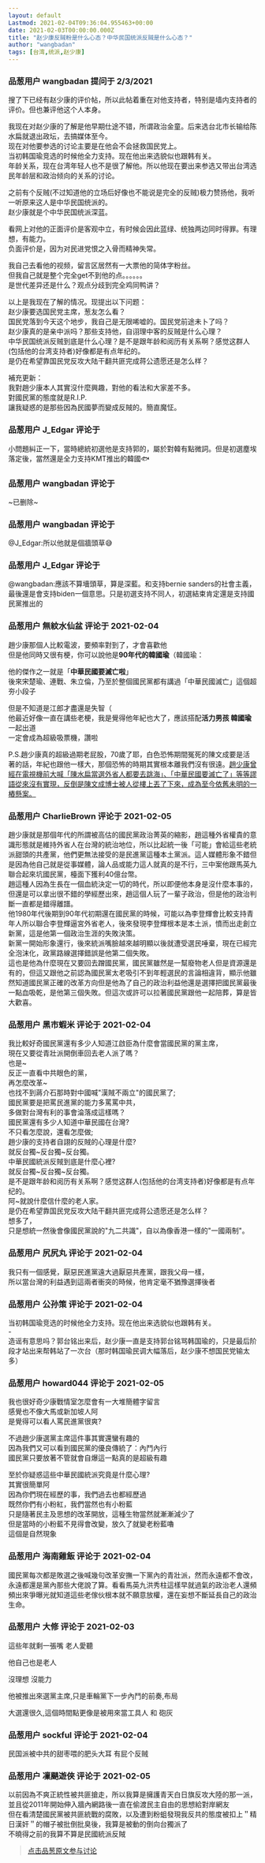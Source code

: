```yaml
---
layout: default
Lastmod: 2021-02-04T09:36:04.955463+00:00
date: 2021-02-03T00:00:00.000Z
title: "赵少康反贼粉是什么心态？中华民国统派反贼是什么心态？"
author: "wangbadan"
tags: [台湾,统派,赵少康]
---
```



### 品葱用户 **wangbadan** 提问于 2/3/2021
    
搜了下已经有赵少康的评价帖，所以此帖着重在对他支持者，特别是墙内支持者的评价。但也兼评他这个人本身。  
  
我现在对赵少康的了解是他早期仕途不错，所谓政治金童。后来选台北市长输给陈水扁就退出政坛，去搞媒体至今。  
现在对他要参选的讨论主要是在他会不会拯救国民党上。  
当初韩国瑜竞选的时候他全力支持。现在他出来选貌似也跟韩有关。  
年龄关系，现在台湾年轻人也不是很了解他。所以他现在要出来参选又带出台湾选民年龄层和政治倾向的关系的讨论。  
  
之前有个反贼(不过知道他的立场后好像也不能说是完全的反贼)极力赞扬他，我听一听原来这人是中华民国统派的。  
赵少康就是个中华民国统派深蓝。  
  
看网上对他的正面评价是客观中立，有时候会因此蓝绿、统独两边同时得罪。有理想，有能力。  
负面评价是，因为对民进党恨之入骨而精神失常。  
  
我自己去看他的视频，留言区居然有一大票他的简体字粉丝。  
但我自己就是整个完全get不到他的点。。。。。。  
是世代差异还是什么？观点分歧到完全鸡同鸭讲？  
  
以上是我现在了解的情况。现提出以下问题：  
赵少康要选国民党主席，葱友怎么看？  
国民党落到今天这个地步，我自己是无限唏嘘的。国民党前途未卜了吗？  
赵少康真的是亲中派吗？那些支持他，自诩理中客的反贼是什么心理？  
中华民国统派反贼到底是什么心理？是不是跟年龄和阅历有关系啊？感觉这群人(包括他的台湾支持者)好像都是有点年纪的。  
是仍在希望靠国民党反攻大陆干翻共匪完成蒋公遗愿还是怎么样？  
  
補充更新：  
我對趙少康本人其實沒什麼興趣，對他的看法和大家差不多。  
對國民黨的態度就是R.I.P.  
讓我疑惑的是那些因為民國夢而變成反賊的。簡直魔怔。
    
                

### 品葱用户 **J_Edgar** 评论于 
        
小問題糾正一下，當時總統初選他是支持郭的，屬於對韓有點微詞。但是初選塵埃落定後，當然還是全力支持KMT推出的韓國🐟
        
                

### 品葱用户 **wangbadan** 评论于 
        
~已删除~
        
                

### 品葱用户 **wangbadan** 评论于 
        
@J\_Edgar:所以他就是個牆頭草😅
        
                

### 品葱用户 **J_Edgar** 评论于 
        
@wangbadan:應該不算墻頭草，算是深藍。和支持bernie sanders的社會主義，最後還是會支持biden一個意思。只是初選支持不同人，初選結束肯定還是支持國民黨推出的
        
                

### 品葱用户 **無紋水仙盆** 评论于 2021-02-04
        
趙少康那個人比較電波，要頻率對到了，才會喜歡他  
但是他同時又很有梗，你可以說他是**90年代的韓國瑜**（韓國瑜：  
  
他的傑作之一就是「**中華民國要滅亡啦**」  
後來宋楚瑜、連戰、朱立倫，乃至於整個國民黨都有講過「中華民國滅亡」這個超夯小段子  
  
但是不知道是江郎才盡還是失智（  
他最近好像一直在講些老梗，我是覺得他年紀也大了，應該搭配**活力男孩 韓國瑜**一起出道  
一定會成為超級吸票機，讚啦  
  
P.S.趙少康真的超級過期老屁股，70歲了耶，白色恐怖期間冤死的陳文成要是活著的話，年紀也跟他一樣大，那個恐怖的時期其實根本離我們沒有很遠。[趙少康曾經在電視機前大喊「陳水扁當選外省人都要去跳海」、「中華民國要滅亡了」等等謬語從來沒有實現，反倒是陳文成博士被人從樓上丟了下來，成為至今依舊未明的一樁懸案。]( "https://www.voicettank.org/single-post/2021020204?fbclid=IwAR3w9IJYmIcTbj6_sIpZKbSlLpJZ_oNOkZaLXPDCY36u4SOCvjE8OSNGDMk")
        
                

### 品葱用户 **CharlieBrown** 评论于 2021-02-05
        
趙少康就是那個年代的所謂被高估的國民黨政治菁英的縮影，趙這種外省權貴的意識形態就是維持外省人在台灣的統治地位，所以比起統一後「可能」會給這些老統派甜頭的共產黨，他們更無法接受的是民進黨這種本土黨派。這人媒體形象不錯但是因為他自己就是從事媒體，論人品或能力這人就真的是不行，三中案他跟馬英九聯合起來坑國民黨，檯面下獲利40億台幣。  
趙這種人因為生長在一個血統決定一切的時代，所以即便他本身是沒什麼本事的，但還是可以拿出很不錯的學經歷出來，趙這個人玩了一輩子政治，但是他的政治判斷一直都是錯得離譜。  
他1980年代後期到90年代初期還在國民黨的時候，可能以為李登輝會比較支持青年人所以聯合李登輝逼宮外省老人，後來發現李登輝根本是本土派，憤而出走創立新黨，這是他第一個政治生涯的失敗決策。  
新黨一開始形象還行，後來統派嘴臉越來越明顯以後就遭受選民唾棄，現在已經完全泡沫化，政黨路線選擇錯誤是他第二個失敗。  
這也是他為什麼現在又要回去蹭國民黨，國民黨雖然是一幫廢物老人但是資源還是有的，但這又跟他之前認為國民黨太老吸引不到年輕選民的言論相違背，顯示他雖然知道國民黨正確的改革方向但是他為了自己的政治利益他還是選擇把國民黨最後一點血吸乾，是他第三個失敗。但這次或許可以拉著國民黨跟他一起陪葬，算是皆大歡喜。
        
                

### 品葱用户 **黑市蝦米** 评论于 2021-02-04
        
我比較好奇國民黨還有多少人知道江啟臣為什麼會當國民黨的黨主席，  
現在又要從青壯派開倒車回去老人派了嗎？  
也是~  
反正一直看中共眼色的黨，  
再怎麼改革~  
也找不到蔣介石那時對中國喊"漢賊不兩立"的國民黨了;  
國民黨要是把罵民進黨的能力多罵罵中共，  
多做對台灣有利的事會淪落成這樣嗎？  
國民黨還有多少人知道中華民國在台灣?  
不只看怎麼說，還看怎麼做;  
趙少康的支持者自詡的反賊的心理是什麼?  
就反台獨~反台獨~反台獨。  
中華民國統派反賊到底是什麼心裡?  
就反台獨~反台獨~反台獨。  
是不是跟年龄和阅历有关系啊？感觉这群人(包括他的台湾支持者)好像都是有点年纪的。  
阿~就說什麼信什麼的老人家。  
是仍在希望靠国民党反攻大陆干翻共匪完成蒋公遗愿还是怎么样？  
想多了，  
只是想統一然後會像國民黨說的"九二共識"，自以為像香港一樣的"一國兩制"。
        
                

### 品葱用户 **尻尻丸** 评论于 2021-02-04
        
我只有一個感覺，厭惡民進黨遠大過厭惡共產黨，跟我父母一樣，  
所以當台灣的利益遇到這兩者衝突的時候，他肯定毫不猶豫選擇後者
        
                

### 品葱用户 **公孙策** 评论于 2021-02-04
        
当初韩国瑜竞选的时候他全力支持。现在他出来选貌似也跟韩有关。  
\-  
造谣有意思吗？郭台铭出来后，赵少康一直是支持郭台铭骂韩国瑜的，只是最后阶段才站出来帮韩站了一次台（那时韩国瑜民调大幅落后，赵少康不想国民党输太多）
        
                

### 品葱用户 **howard044** 评论于 2021-02-05
        
我也很好奇少康戰情室怎麼會有一大堆簡體字留言  
感覺也不像大馬或新加坡人阿  
是覺得可以看人罵民進黨很爽?  
  
不過趙少康選黨主席這件事其實還蠻有趣的  
因為我們又可以看到國民黨的優良傳統了：內鬥內行  
國民黨只要放著不管就會自爆這一點真的是超級有趣  
  
至於你疑惑這些中華民國統派究竟是什麼心理?  
其實很簡單阿  
因為你們現在經歷的事，我們過去也都經歷過  
既然你們有小粉紅，我們當然也有小粉藍  
只是隨著民主及思想的改革開放，這種生物當然就漸漸減少了  
但是當時的小粉藍不見得會改變，放久了就變老粉藍嚕  
這個是自然現象
        
                

### 品葱用户 **海南雞飯** 评论于 2021-02-04
        
國民黨每次都是敗選之後喊幾句改革安撫一下黨內的青壯派，然而永遠都不會改，永遠都還是黨內那些大佬說了算。看看馬英九洪秀柱這樣早就過氣的政治老人還頻頻出來爭曝光就知道這些老傢伙根本就不願意放權，還在妄想不斷延長自己的政治生命。
        
                

### 品葱用户 **大修** 评论于 2021-02-03
        
這些年就剩一張嘴 老人愛聽  
  
他自己也是老人  
  
沒理想 沒能力  
  
  
  
他被推出來選黨主席,只是車輪黨下一步內鬥的前奏,布局  
  
大選還很久,這個時間點更像是被用來當工具人 和 砲灰
        
                

### 品葱用户 **sockful** 评论于 2021-02-04
        
民国派被中共的甜枣喂的肥头大耳 有屁个反贼
        
                

### 品葱用户 **凜颶遊俠** 评论于 2021-02-05
        
以前因為不爽正統性被共匪搶走，所以我算是擁護青天白日旗反攻大陸的那一派，並且從2011年開始伸入牆內網路後一直在偷渡民主自由的思想給對岸網友  
但在看清楚國民黨被共匪統戰的腐敗，以及遭到粉蛆發現我反共的態度被扣上＂精日漢奸＂的帽子被批倒批臭後，我算是被動的倒向台獨派了  
不曉得之前的我算不算是民國統派反賊
        
                





> [点击品葱原文参与讨论](https://pincong.rocks/question/36109)

